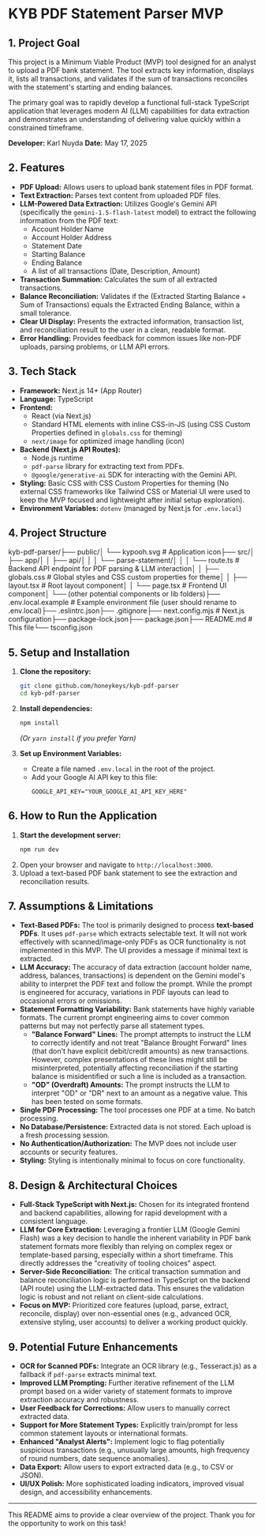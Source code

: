 # KYB PDF Statement Parser MVP

## 1. Project Goal

This project is a Minimum Viable Product (MVP) tool designed for an analyst to upload a PDF bank statement. The tool extracts key information, displays it, lists all transactions, and validates if the sum of transactions reconciles with the statement's starting and ending balances.

The primary goal was to rapidly develop a functional full-stack TypeScript application that leverages modern AI (LLM) capabilities for data extraction and demonstrates an understanding of delivering value quickly within a constrained timeframe.

**Developer:** Karl Nuyda
**Date:** May 17, 2025

## 2. Features

* **PDF Upload:** Allows users to upload bank statement files in PDF format.
* **Text Extraction:** Parses text content from uploaded PDF files.
* **LLM-Powered Data Extraction:** Utilizes Google's Gemini API (specifically the `gemini-1.5-flash-latest` model) to extract the following information from the PDF text:
    * Account Holder Name
    * Account Holder Address
    * Statement Date
    * Starting Balance
    * Ending Balance
    * A list of all transactions (Date, Description, Amount)
* **Transaction Summation:** Calculates the sum of all extracted transactions.
* **Balance Reconciliation:** Validates if the (Extracted Starting Balance + Sum of Transactions) equals the Extracted Ending Balance, within a small tolerance.
* **Clear UI Display:** Presents the extracted information, transaction list, and reconciliation result to the user in a clean, readable format.
* **Error Handling:** Provides feedback for common issues like non-PDF uploads, parsing problems, or LLM API errors.

## 3. Tech Stack

* **Framework:** Next.js 14+ (App Router)
* **Language:** TypeScript
* **Frontend:**
    * React (via Next.js)
    * Standard HTML elements with inline CSS-in-JS (using CSS Custom Properties defined in `globals.css` for theming)
    * `next/image` for optimized image handling (icon)
* **Backend (Next.js API Routes):**
    * Node.js runtime
    * `pdf-parse` library for extracting text from PDFs.
    * `@google/generative-ai` SDK for interacting with the Gemini API.
* **Styling:** Basic CSS with CSS Custom Properties for theming (No external CSS frameworks like Tailwind CSS or Material UI were used to keep the MVP focused and lightweight after initial setup exploration).
* **Environment Variables:** `dotenv` (managed by Next.js for `.env.local`)

## 4. Project Structure

kyb-pdf-parser/├── public/│   └── kypooh.svg         # Application icon├── src/│   ├── app/│   │   ├── api/│   │   │   └── parse-statement/│   │   │       └── route.ts # Backend API endpoint for PDF parsing & LLM interaction│   │   ├── globals.css      # Global styles and CSS custom properties for theme│   │   ├── layout.tsx       # Root layout component│   │   └── page.tsx         # Frontend UI component│   └── (other potential components or lib folders)├── .env.local.example       # Example environment file (user should rename to .env.local)├── .eslintrc.json├── .gitignore├── next.config.mjs          # Next.js configuration├── package-lock.json├── package.json├── README.md                # This file└── tsconfig.json
## 5. Setup and Installation

1.  **Clone the repository:**
    ```bash
    git clone github.com/honeykeys/kyb-pdf-parser
    cd kyb-pdf-parser
    ```

2.  **Install dependencies:**
    ```bash
    npm install
    ```
    *(Or `yarn install` if you prefer Yarn)*

3.  **Set up Environment Variables:**
    * Create a file named `.env.local` in the root of the project.
    * Add your Google AI API key to this file:
        ```env
        GOOGLE_API_KEY="YOUR_GOOGLE_AI_API_KEY_HERE"
        ```

## 6. How to Run the Application

1.  **Start the development server:**
    ```bash
    npm run dev
    ```
2.  Open your browser and navigate to `http://localhost:3000`.
3.  Upload a text-based PDF bank statement to see the extraction and reconciliation results.

## 7. Assumptions & Limitations

* **Text-Based PDFs:** The tool is primarily designed to process **text-based PDFs**. It uses `pdf-parse` which extracts selectable text. It will not work effectively with scanned/image-only PDFs as OCR functionality is not implemented in this MVP. The UI provides a message if minimal text is extracted.
* **LLM Accuracy:** The accuracy of data extraction (account holder name, address, balances, transactions) is dependent on the Gemini model's ability to interpret the PDF text and follow the prompt. While the prompt is engineered for accuracy, variations in PDF layouts can lead to occasional errors or omissions.
* **Statement Formatting Variability:** Bank statements have highly variable formats. The current prompt engineering aims to cover common patterns but may not perfectly parse all statement types.
    * **"Balance Forward" Lines:** The prompt attempts to instruct the LLM to correctly identify and not treat "Balance Brought Forward" lines (that don't have explicit debit/credit amounts) as new transactions. However, complex presentations of these lines might still be misinterpreted, potentially affecting reconciliation if the starting balance is misidentified or such a line is included as a transaction.
    * **"OD" (Overdraft) Amounts:** The prompt instructs the LLM to interpret "OD" or "DR" next to an amount as a negative value. This has been tested on some formats.
* **Single PDF Processing:** The tool processes one PDF at a time. No batch processing.
* **No Database/Persistence:** Extracted data is not stored. Each upload is a fresh processing session.
* **No Authentication/Authorization:** The MVP does not include user accounts or security features.
* **Styling:** Styling is intentionally minimal to focus on core functionality.

## 8. Design & Architectural Choices

* **Full-Stack TypeScript with Next.js:** Chosen for its integrated frontend and backend capabilities, allowing for rapid development with a consistent language.
* **LLM for Core Extraction:** Leveraging a frontier LLM (Google Gemini Flash) was a key decision to handle the inherent variability in PDF bank statement formats more flexibly than relying on complex regex or template-based parsing, especially within a short timeframe. This directly addresses the "creativity of tooling choices" aspect.
* **Server-Side Reconciliation:** The critical transaction summation and balance reconciliation logic is performed in TypeScript on the backend (API route) using the LLM-extracted data. This ensures the validation logic is robust and not reliant on client-side calculations.
* **Focus on MVP:** Prioritized core features (upload, parse, extract, reconcile, display) over non-essential ones (e.g., advanced OCR, extensive styling, user accounts) to deliver a working product quickly.

## 9. Potential Future Enhancements

* **OCR for Scanned PDFs:** Integrate an OCR library (e.g., Tesseract.js) as a fallback if `pdf-parse` extracts minimal text.
* **Improved LLM Prompting:** Further iterative refinement of the LLM prompt based on a wider variety of statement formats to improve extraction accuracy and robustness.
* **User Feedback for Corrections:** Allow users to manually correct extracted data.
* **Support for More Statement Types:** Explicitly train/prompt for less common statement layouts or international formats.
* **Enhanced "Analyst Alerts":** Implement logic to flag potentially suspicious transactions (e.g., unusually large amounts, high frequency of round numbers, date sequence anomalies).
* **Data Export:** Allow users to export extracted data (e.g., to CSV or JSON).
* **UI/UX Polish:** More sophisticated loading indicators, improved visual design, and accessibility enhancements.

---

This README aims to provide a clear overview of the project. Thank you for the opportunity to work on this task!
